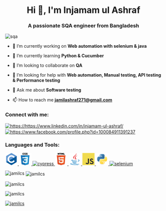 <h1 align="center">Hi 👋, I'm Injamam ul Ashraf</h1>
<h3 align="center">A passionate SQA engineer from Bangladesh</h3>

<img src="https://media.licdn.com/dms/image/D4D16AQEAzN5FE7TR5w/profile-displaybackgroundimage-shrink_350_1400/0/1687150080340?e=1692835200&v=beta&t=WcBCcrCGFogNFyYqSMy8ZNAp_3jCr1AwU3RDsRFQxuE" alt="sqa" width="500" height="600">

- 🔭 I’m currently working on **Web automation with selenium & java**

- 🌱 I’m currently learning **Python & Cucumber**

- 👯 I’m looking to collaborate on **QA**

- 🤝 I’m looking for help with **Web automation, Manual testing, API testing & Performance testing**

- 💬 Ask me about **Software testing**

- 📫 How to reach me **jamilashraf271@gmail.com**

<h3 align="left">Connect with me:</h3>
<p align="left">
<a href="https://linkedin.com/in/https://www.linkedin.com/in/injamam-ul-ashraf/" target="blank"><img align="center" src="https://raw.githubusercontent.com/rahuldkjain/github-profile-readme-generator/master/src/images/icons/Social/linked-in-alt.svg" alt="https://https://www.linkedin.com/in/injamam-ul-ashraf/" height="30" width="40" /></a>
<a href="https://fb.com/https://www.facebook.com/profile.php?id=100084911391237" target="blank"><img align="center" src="https://raw.githubusercontent.com/rahuldkjain/github-profile-readme-generator/master/src/images/icons/Social/facebook.svg" alt="https://www.facebook.com/profile.php?id=100084911391237" height="30" width="40" /></a>
</p>

<h3 align="left">Languages and Tools:</h3>
<p align="left"> <a href="https://www.cprogramming.com/" target="_blank" rel="noreferrer"> <img src="https://raw.githubusercontent.com/devicons/devicon/master/icons/c/c-original.svg" alt="c" width="40" height="40"/> </a> <a href="https://www.w3schools.com/css/" target="_blank" rel="noreferrer"> <img src="https://raw.githubusercontent.com/devicons/devicon/master/icons/css3/css3-original-wordmark.svg" alt="css3" width="40" height="40"/> </a> <a href="https://www.cypress.io" target="_blank" rel="noreferrer"> <img src="https://raw.githubusercontent.com/simple-icons/simple-icons/6e46ec1fc23b60c8fd0d2f2ff46db82e16dbd75f/icons/cypress.svg" alt="cypress" width="40" height="40"/> </a> <a href="https://www.w3.org/html/" target="_blank" rel="noreferrer"> <img src="https://raw.githubusercontent.com/devicons/devicon/master/icons/html5/html5-original-wordmark.svg" alt="html5" width="40" height="40"/> </a> <a href="https://www.java.com" target="_blank" rel="noreferrer"> <img src="https://raw.githubusercontent.com/devicons/devicon/master/icons/java/java-original.svg" alt="java" width="40" height="40"/> </a> <a href="https://developer.mozilla.org/en-US/docs/Web/JavaScript" target="_blank" rel="noreferrer"> <img src="https://raw.githubusercontent.com/devicons/devicon/master/icons/javascript/javascript-original.svg" alt="javascript" width="40" height="40"/> </a> <a href="https://www.python.org" target="_blank" rel="noreferrer"> <img src="https://raw.githubusercontent.com/devicons/devicon/master/icons/python/python-original.svg" alt="python" width="40" height="40"/> </a> <a href="https://www.selenium.dev" target="_blank" rel="noreferrer"> <img src="https://raw.githubusercontent.com/detain/svg-logos/780f25886640cef088af994181646db2f6b1a3f8/svg/selenium-logo.svg" alt="selenium" width="40" height="40"/> </a> </p>

<p><img align="left" src="https://github-readme-stats.vercel.app/api/top-langs?username=jamilcs&show_icons=true&locale=en&layout=compact" alt="jamilcs" /></p>

<p>&nbsp;<img align="center" src="https://github-readme-stats.vercel.app/api?username=jamilcs&show_icons=true&locale=en" alt="jamilcs" /></p>

<p><img align="center" src="https://github-readme-streak-stats.herokuapp.com/?user=jamilcs&" alt="jamilcs" /></p>
<p align="left"> <img src="https://komarev.com/ghpvc/?username=jamilcs&label=Profile%20views&color=0e75b6&style=flat" alt="jamilcs" /> </p>

<p align="left"> <a href="https://github.com/ryo-ma/github-profile-trophy"><img src="https://github-profile-trophy.vercel.app/?username=jamilcs" alt="jamilcs" /></a> </p>


